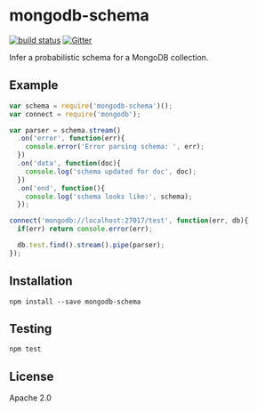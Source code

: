 # mongodb-schema

[![build status](https://secure.travis-ci.org/mongodb-js/mongodb-schema.png)](http://travis-ci.org/mongodb-js/mongodb-schema)
[![Gitter](https://badges.gitter.im/Join%20Chat.svg)](https://gitter.im/mongodb-js/mongodb-js?utm_source=badge&utm_medium=badge&utm_campaign=pr-badge&utm_content=badge)

Infer a probabilistic schema for a MongoDB collection.

## Example

```javascript
var schema = require('mongodb-schema')();
var connect = require('mongodb');

var parser = schema.stream()
  .on('error', function(err){
    console.error('Error parsing schema: ', err);
  })
  .on('data', function(doc){
    console.log('schema updated for doc', doc);
  })
  .on('end', function(){
    console.log('schema looks like:', schema);
  });

connect('mongodb://localhost:27017/test', function(err, db){
  if(err) return console.error(err);

  db.test.find().stream().pipe(parser);
});
```

## Installation

```
npm install --save mongodb-schema
```

## Testing

```
npm test
```

## License

Apache 2.0
